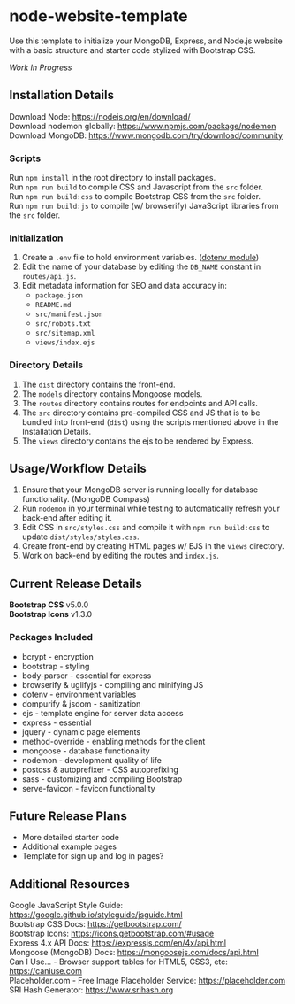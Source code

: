 # node-website-template
Use this template to initialize your MongoDB, Express, and Node.js website with a basic structure and starter code stylized with Bootstrap CSS.

*Work In Progress*

## Installation Details
Download Node: https://nodejs.org/en/download/  
Download nodemon globally: https://www.npmjs.com/package/nodemon  
Download MongoDB: https://www.mongodb.com/try/download/community  

### Scripts
Run `npm install` in the root directory to install packages.  
Run `npm run build` to compile CSS and Javascript from the `src` folder.  
Run `npm run build:css` to compile Bootstrap CSS from the `src` folder.  
Run `npm run build:js` to compile (w/ browserify) JavaScript libraries from the `src` folder.  

### Initialization
1. Create a `.env` file to hold environment variables. ([dotenv module](https://www.npmjs.com/package/dotenv))
2. Edit the name of your database by editing the `DB_NAME` constant in `routes/api.js`.
3. Edit metadata information for SEO and data accuracy in:
   * `package.json`
   * `README.md` 
   * `src/manifest.json`
   * `src/robots.txt`
   * `src/sitemap.xml`
   * `views/index.ejs`

### Directory Details
1. The `dist` directory contains the front-end.
2. The `models` directory contains Mongoose models.
3. The `routes` directory contains routes for endpoints and API calls.
4. The `src` directory contains pre-compiled CSS and JS that is to be bundled into front-end (`dist`) using the
   scripts mentioned above in the Installation Details.
5. The `views` directory contains the ejs to be rendered by Express.

## Usage/Workflow Details
1. Ensure that your MongoDB server is running locally for database functionality. (MongoDB Compass)  
2. Run `nodemon` in your terminal while testing to automatically refresh your back-end after editing it.  
3. Edit CSS in `src/styles.css` and compile it with `npm run build:css` to update `dist/styles/styles.css`.
4. Create front-end by creating HTML pages w/ EJS in the `views` directory.
5. Work on back-end by editing the routes and `index.js`.

## Current Release Details
**Bootstrap CSS** v5.0.0  
**Bootstrap Icons** v1.3.0

### Packages Included
* bcrypt - encryption
* bootstrap - styling
* body-parser - essential for express
* browserify & uglifyjs - compiling and minifying JS
* dotenv - environment variables
* dompurify & jsdom - sanitization
* ejs - template engine for server data access
* express - essential
* jquery - dynamic page elements
* method-override - enabling methods for the client
* mongoose - database functionality
* nodemon - development quality of life
* postcss & autoprefixer - CSS autoprefixing
* sass - customizing and compiling Bootstrap
* serve-favicon - favicon functionality

## Future Release Plans
* More detailed starter code
* Additional example pages
* Template for sign up and log in pages?

## Additional Resources
Google JavaScript Style Guide: https://google.github.io/styleguide/jsguide.html  
Bootstrap CSS Docs: https://getbootstrap.com/  
Bootstrap Icons: https://icons.getbootstrap.com/#usage  
Express 4.x API Docs: https://expressjs.com/en/4x/api.html  
Mongoose (MongoDB) Docs: https://mongoosejs.com/docs/api.html  
Can I Use... - Browser support tables for HTML5, CSS3, etc: https://caniuse.com  
Placeholder.com - Free Image Placeholder Service: https://placeholder.com  
SRI Hash Generator: https://www.srihash.org